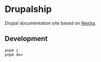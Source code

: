 # Drupalship

Drupal documentation site based on [Nextra](https://nextra.site).

## Development

```
pnpm i
pnpm dev
```
